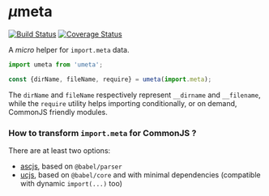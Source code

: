 # <em>µ</em>meta

[![Build Status](https://travis-ci.com/WebReflection/umeta.svg?branch=master)](https://travis-ci.com/WebReflection/umeta) [![Coverage Status](https://coveralls.io/repos/github/WebReflection/umeta/badge.svg?branch=master)](https://coveralls.io/github/WebReflection/umeta?branch=master)

A _micro_ helper for `import.meta` data.

```js
import umeta from 'umeta';

const {dirName, fileName, require} = umeta(import.meta);
```

The `dirName` and `fileName` respectively represent `__dirname` and `__filename`, while the `require` utility helps importing conditionally, or on demand, CommonJS friendly modules.

### How to transform `import.meta` for CommonJS ?

There are at least two options:

  * [ascjs](https://github.com/WebReflection/ascjs/#readme), based on `@babel/parser`
  * [ucjs](https://github.com/WebReflection/ucjs/#readme), based on `@babel/core` and with minimal dependencies (compatible with dynamic `import(...)` too)
